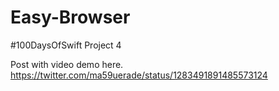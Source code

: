 # Easy-Browser
#100DaysOfSwift Project 4

Post with video demo here.
https://twitter.com/ma59uerade/status/1283491891485573124
